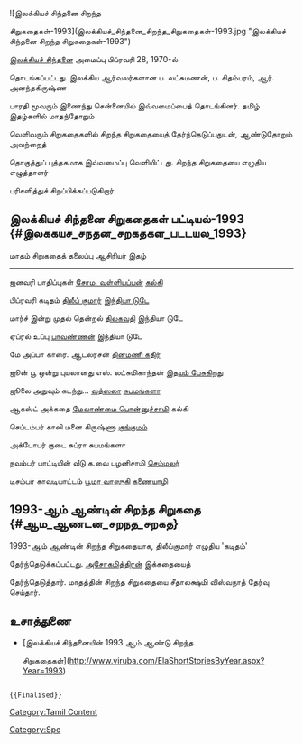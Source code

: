 ![இலக்கியச் சிந்தனை சிறந்த
சிறுகதைகள்-1993](இலக்கியச்_சிந்தனை_சிறந்த_சிறுகதைகள்-1993.jpg "இலக்கியச் சிந்தனை சிறந்த சிறுகதைகள்-1993")
[இலக்கியச் சிந்தனை](இலக்கியச்_சிந்தனை "wikilink") அமைப்பு பிப்ரவரி 28, 1970-ல்
தொடங்கப்பட்டது. இலக்கிய ஆர்வலர்களான ப. லட்சுமணன், ப. சிதம்பரம், ஆர். அனந்தகிருஷ்ண
பாரதி மூவரும் இணைந்து சென்னையில் இவ்வமைப்பைத் தொடங்கினர். தமிழ் இதழ்களில் மாதந்தோறும்
வெளிவரும் சிறுகதைகளில் சிறந்த சிறுகதையைத் தேர்ந்தெடுப்பதுடன், ஆண்டுதோறும் அவற்றைத்
தொகுத்துப் புத்தகமாக இவ்வமைப்பு வெளியிட்டது. சிறந்த சிறுகதையை எழுதிய எழுத்தாளர்
பரிசளித்துச் சிறப்பிக்கப்படுகிறார்.

## இலக்கியச் சிந்தனை சிறுகதைகள் பட்டியல்-1993 {#இலககயச_சநதன_சறகதகள_படடயல_1993}

  மாதம்      சிறுகதைத் தலைப்பு    ஆசிரியர்                                               இதழ்
  --------- ------------------ ----------------------------------------------------- ---------------------------------------------
  ஜனவரி     பாதிப்புகள்          [சோம. வள்ளியப்பன்](சோம._வள்ளியப்பன் "wikilink")             [கல்கி](கல்கி_(வார_இதழ்) "wikilink")
  பிப்ரவரி   கடிதம்              [திலீப் குமார்](திலீப்_குமார் "wikilink")                   [இந்தியா டுடே](இந்தியா_டுடே "wikilink")
  மார்ச்      இன்று முதல் தென்றல்    [திலகவதி](திலகவதி "wikilink")                         இந்தியா டுடே
  ஏப்ரல்      உப்பு               [பாவண்ணன்](பாவண்ணன் "wikilink")                           இந்தியா டுடே
  மே        அப்பா               காரை. ஆடலரசன்                                          [தினமணி கதிர்](தினமணி_கதிர் "wikilink")
  ஜூன்       பூ ஒன்று புயலானது   எஸ். லட்சுமிகாந்தன்                                       [இதயம் பேசுகிறது](இதயம்_பேசுகிறது "wikilink")
  ஜூலை      அதுவும் கடந்து\...   [வத்ஸலா](வத்ஸலா "wikilink")                             [சுபமங்களா](சுபமங்களா "wikilink")
  ஆகஸ்ட்      அக்கதை              [மேலாண்மை பொன்னுச்சாமி](மேலாண்மை_பொன்னுச்சாமி "wikilink")   கல்கி
  செப்டம்பர்   காலி மனை           கிருஷ்ணா                                               [குங்குமம்](குங்குமம் "wikilink")
  அக்டோபர்    குடை               சுப்ரா                                                 சுபமங்களா
  நவம்பர்     பாட்டியின் வீடு       க.வை பழனிசாமி                                         [செம்மலர்](செம்மலர் "wikilink")
  டிசம்பர்    காவடியாட்டம்         [யூமா வாஸுகி](யூமா_வாஸுகி "wikilink")                 [கணையாழி](கணையாழி "wikilink")

## 1993-ஆம் ஆண்டின் சிறந்த சிறுகதை {#ஆம_ஆணடன_சறநத_சறகத}

1993-ஆம் ஆண்டின் சிறந்த சிறுகதையாக, திலீப்குமார் எழுதிய 'கடிதம்'
தேர்ந்தெடுக்கப்பட்டது. [அசோகமித்திரன்](அசோகமித்திரன் "wikilink") இக்கதையைத்
தேர்ந்தெடுத்தார். மாதத்தின் சிறந்த சிறுகதையை சீதாலக்ஷ்மி விஸ்வநாத் தேர்வு செய்தார்.

## உசாத்துணை

-   [இலக்கியச் சிந்தனையின் 1993 ஆம் ஆண்டு சிறந்த
    சிறுகதைகள்](http://www.viruba.com/ElaShortStoriesByYear.aspx?Year=1993)

```{=mediawiki}
{{Finalised}}
```
[Category:Tamil Content](Category:Tamil_Content "wikilink")
[Category:Spc](Category:Spc "wikilink")
